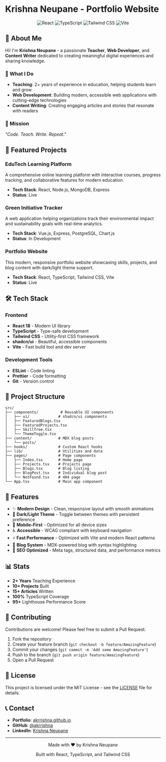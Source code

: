 # Krishna Neupane - Portfolio Website

<div align="center">
  <img src="https://img.shields.io/badge/React-20232A?style=for-the-badge&logo=react&logoColor=61DAFB" alt="React" />
  <img src="https://img.shields.io/badge/TypeScript-007ACC?style=for-the-badge&logo=typescript&logoColor=white" alt="TypeScript" />
  <img src="https://img.shields.io/badge/Tailwind_CSS-38B2AC?style=for-the-badge&logo=tailwind-css&logoColor=white" alt="Tailwind CSS" />
  <img src="https://img.shields.io/badge/Vite-646CFF?style=for-the-badge&logo=vite&logoColor=white" alt="Vite" />
</div>

## 👋 About Me

Hi! I'm **Krishna Neupane** - a passionate **Teacher**, **Web Developer**, and **Content Writer** dedicated to creating meaningful digital experiences and sharing knowledge.

### 🎯 What I Do
- **Teaching**: 2+ years of experience in education, helping students learn and grow
- **Web Development**: Building modern, accessible web applications with cutting-edge technologies
- **Content Writing**: Creating engaging articles and stories that resonate with readers

### 🚀 Mission
*"Code. Teach. Write. Repeat."*

## 🌟 Featured Projects

### EduTech Learning Platform
A comprehensive online learning platform with interactive courses, progress tracking, and collaborative features for modern education.
- **Tech Stack**: React, Node.js, MongoDB, Express
- **Status**: Live

### Green Initiative Tracker
A web application helping organizations track their environmental impact and sustainability goals with real-time analytics.
- **Tech Stack**: Vue.js, Express, PostgreSQL, Chart.js
- **Status**: In Development

### Portfolio Website
This modern, responsive portfolio website showcasing skills, projects, and blog content with dark/light theme support.
- **Tech Stack**: React, TypeScript, Tailwind CSS, Vite
- **Status**: Live

## 🛠️ Tech Stack

### Frontend
- **React 18** - Modern UI library
- **TypeScript** - Type-safe development
- **Tailwind CSS** - Utility-first CSS framework
- **shadcn/ui** - Beautiful, accessible components
- **Vite** - Fast build tool and dev server

### Development Tools
- **ESLint** - Code linting
- **Prettier** - Code formatting
- **Git** - Version control

## 📁 Project Structure

```
src/
├── components/          # Reusable UI components
│   ├── ui/             # shadcn/ui components
│   ├── FeaturedBlogs.tsx
│   ├── FeaturedProjects.tsx
│   ├── SkillTree.tsx
│   └── ThemeToggle.tsx
├── content/            # MDX blog posts
│   └── posts/
├── hooks/              # Custom React hooks
├── lib/                # Utilities and data
├── pages/              # Page components
│   ├── Index.tsx       # Home page
│   ├── Projects.tsx    # Projects page
│   ├── Blogs.tsx       # Blog listing
│   ├── BlogPost.tsx    # Individual blog post
│   └── NotFound.tsx    # 404 page
└── App.tsx             # Main app component
```

## 🎨 Features

- ✨ **Modern Design** - Clean, responsive layout with smooth animations
- 🌙 **Dark/Light Theme** - Toggle between themes with persistent preference
- 📱 **Mobile-First** - Optimized for all device sizes
- ♿ **Accessible** - WCAG compliant with keyboard navigation
- ⚡ **Fast Performance** - Optimized with Vite and modern React patterns
- 📝 **Blog System** - MDX-powered blog with syntax highlighting
- 🎯 **SEO Optimized** - Meta tags, structured data, and performance metrics

## 📊 Stats

- **2+ Years** Teaching Experience
- **10+ Projects** Built
- **15+ Articles** Written
- **100%** TypeScript Coverage
- **95+** Lighthouse Performance Score

## 🤝 Contributing

Contributions are welcome! Please feel free to submit a Pull Request.

1. Fork the repository
2. Create your feature branch (`git checkout -b feature/AmazingFeature`)
3. Commit your changes (`git commit -m 'Add some AmazingFeature'`)
4. Push to the branch (`git push origin feature/AmazingFeature`)
5. Open a Pull Request

## 📄 License

This project is licensed under the MIT License - see the [LICENSE](LICENSE) file for details.

## 📞 Contact

- **Portfolio**: [akrrishna.github.io](https://akrrishna.github.io)
- **GitHub**: [@akrrishna](https://github.com/akrrishna)
- **LinkedIn**: [Krishna Neupane](https://linkedin.com/in/krishna-neupane)

---

<div align="center">
  <p>Made with ❤️ by Krishna Neupane</p>
  <p>Built with React, TypeScript, and Tailwind CSS</p>
</div>
